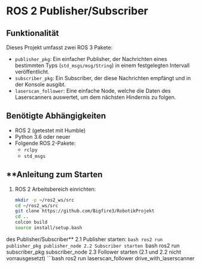 # ROS 2 Publisher/Subscriber

## **Funktionalität**
Dieses Projekt umfasst zwei ROS 3 Pakete:
- `publisher_pkg`: Ein einfacher Publisher, der Nachrichten eines bestimmten Typs (`std_msgs/msg/String`) in einem festgelegten Intervall veröffentlicht.
- `subscriber_pkg`: Ein Subscriber, der diese Nachrichten empfängt und in der Konsole ausgibt.
- `laserscan_follower`: Eine einfache Node, welche die Daten des Laserscanners auswertet, um dem nächsten Hindernis zu folgen.

## **Benötigte Abhängigkeiten**
- ROS 2 (getestet mit Humble)
- Python 3.6 oder neuer
- Folgende ROS 2-Pakete:
  - `rclpy`
  - `std_msgs`

## **Anleitung zum Starten
1. ROS 2 Arbeitsbereich einrichten:
    ```bash
    mkdir -p ~/ros2_ws/src
    cd ~/ros2_ws/src
    git clone https://github.com/Bigfire3/RobotikProjekt
    cd ..
    colcon build
    source install/setup.bash

 des Publisher/Subscriber**
2.1 Publisher starten:
    ```bash
    ros2 run publisher_pkg publisher_node
2.2 Subscriber starten
    ```bash
    ros2 run subscriber_pkg subscriber_node
2.3 Follower starten (2.1 und 2.2 nicht vorrausgesetzt)
    ```bash
    ros2 run laserscan_follower drive_with_laserscanner
